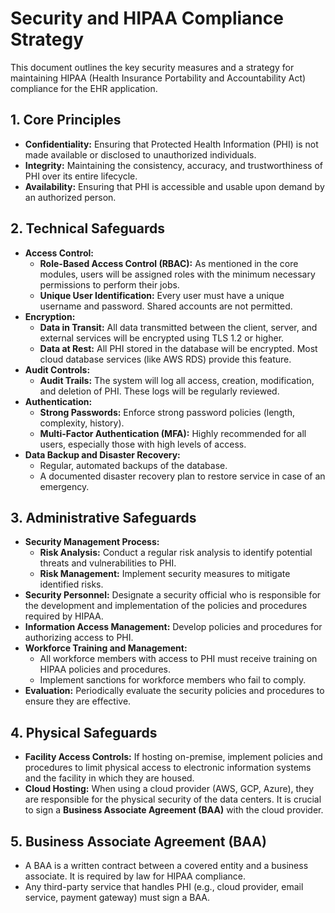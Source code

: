# Security and HIPAA Compliance Strategy

This document outlines the key security measures and a strategy for maintaining HIPAA (Health Insurance Portability and Accountability Act) compliance for the EHR application.

## 1. Core Principles

- **Confidentiality:** Ensuring that Protected Health Information (PHI) is not made available or disclosed to unauthorized individuals.
- **Integrity:** Maintaining the consistency, accuracy, and trustworthiness of PHI over its entire lifecycle.
- **Availability:** Ensuring that PHI is accessible and usable upon demand by an authorized person.

## 2. Technical Safeguards

- **Access Control:**
  - **Role-Based Access Control (RBAC):** As mentioned in the core modules, users will be assigned roles with the minimum necessary permissions to perform their jobs.
  - **Unique User Identification:** Every user must have a unique username and password. Shared accounts are not permitted.
- **Encryption:**
  - **Data in Transit:** All data transmitted between the client, server, and external services will be encrypted using TLS 1.2 or higher.
  - **Data at Rest:** All PHI stored in the database will be encrypted. Most cloud database services (like AWS RDS) provide this feature.
- **Audit Controls:**
  - **Audit Trails:** The system will log all access, creation, modification, and deletion of PHI. These logs will be regularly reviewed.
- **Authentication:**
  - **Strong Passwords:** Enforce strong password policies (length, complexity, history).
  - **Multi-Factor Authentication (MFA):** Highly recommended for all users, especially those with high levels of access.
- **Data Backup and Disaster Recovery:**
  - Regular, automated backups of the database.
  - A documented disaster recovery plan to restore service in case of an emergency.

## 3. Administrative Safeguards

- **Security Management Process:**
  - **Risk Analysis:** Conduct a regular risk analysis to identify potential threats and vulnerabilities to PHI.
  - **Risk Management:** Implement security measures to mitigate identified risks.
- **Security Personnel:** Designate a security official who is responsible for the development and implementation of the policies and procedures required by HIPAA.
- **Information Access Management:** Develop policies and procedures for authorizing access to PHI.
- **Workforce Training and Management:**
  - All workforce members with access to PHI must receive training on HIPAA policies and procedures.
  - Implement sanctions for workforce members who fail to comply.
- **Evaluation:** Periodically evaluate the security policies and procedures to ensure they are effective.

## 4. Physical Safeguards

- **Facility Access Controls:** If hosting on-premise, implement policies and procedures to limit physical access to electronic information systems and the facility in which they are housed.
- **Cloud Hosting:** When using a cloud provider (AWS, GCP, Azure), they are responsible for the physical security of the data centers. It is crucial to sign a **Business Associate Agreement (BAA)** with the cloud provider.

## 5. Business Associate Agreement (BAA)

- A BAA is a written contract between a covered entity and a business associate. It is required by law for HIPAA compliance.
- Any third-party service that handles PHI (e.g., cloud provider, email service, payment gateway) must sign a BAA.